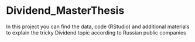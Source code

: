 # Dividend_MasterThesis
In this project you can find the data, code (RStudio) and additional materials to explain the tricky Dividend topic according to Russian public companies

